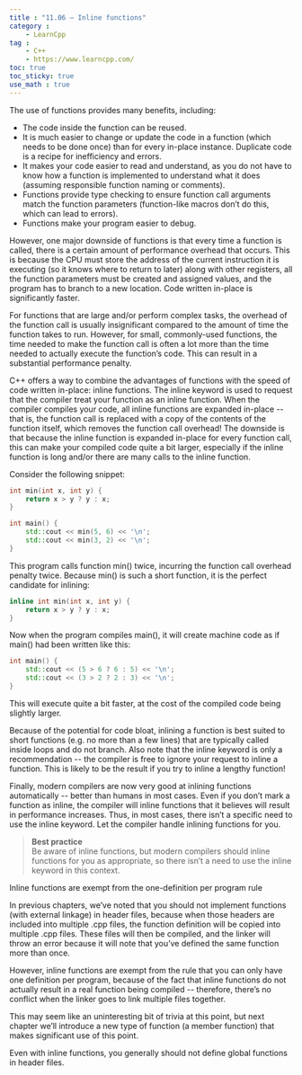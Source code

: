 ```yaml
---
title : "11.06 — Inline functions"
category :
    - LearnCpp
tag : 
    - C++
    - https://www.learncpp.com/
toc: true  
toc_sticky: true 
use_math : true
---
```



The use of functions provides many benefits, including:

- The code inside the function can be reused.
- It is much easier to change or update the code in a function (which needs to be done once) than for every in-place instance. Duplicate code is a recipe for inefficiency and errors.
- It makes your code easier to read and understand, as you do not have to know how a function is implemented to understand what it does (assuming responsible function naming or comments).
- Functions provide type checking to ensure function call arguments match the function parameters (function-like macros don’t do this, which can lead to errors).
- Functions make your program easier to debug.

However, one major downside of functions is that every time a function is called, there is a certain amount of performance overhead that occurs. This is because the CPU must store the address of the current instruction it is executing (so it knows where to return to later) along with other registers, all the function parameters must be created and assigned values, and the program has to branch to a new location. Code written in-place is significantly faster.

For functions that are large and/or perform complex tasks, the overhead of the function call is usually insignificant compared to the amount of time the function takes to run. However, for small, commonly-used functions, the time needed to make the function call is often a lot more than the time needed to actually execute the function’s code. This can result in a substantial performance penalty.

C++ offers a way to combine the advantages of functions with the speed of code written in-place: inline functions. The inline keyword is used to request that the compiler treat your function as an inline function. When the compiler compiles your code, all inline functions are expanded in-place -- that is, the function call is replaced with a copy of the contents of the function itself, which removes the function call overhead! The downside is that because the inline function is expanded in-place for every function call, this can make your compiled code quite a bit larger, especially if the inline function is long and/or there are many calls to the inline function.

Consider the following snippet:

```c++
int min(int x, int y) {
    return x > y ? y : x;
}

int main() {
    std::cout << min(5, 6) << '\n';
    std::cout << min(3, 2) << '\n';
}
```

This program calls function min() twice, incurring the function call overhead penalty twice. Because min() is such a short function, it is the perfect candidate for inlining:

```c++
inline int min(int x, int y) {
    return x > y ? y : x;
}
```

Now when the program compiles main(), it will create machine code as if main() had been written like this:

```c++
int main() {
    std::cout << (5 > 6 ? 6 : 5) << '\n';
    std::cout << (3 > 2 ? 2 : 3) << '\n';
}
```

This will execute quite a bit faster, at the cost of the compiled code being slightly larger.

Because of the potential for code bloat, inlining a function is best suited to short functions (e.g. no more than a few lines) that are typically called inside loops and do not branch. Also note that the inline keyword is only a recommendation -- the compiler is free to ignore your request to inline a function. This is likely to be the result if you try to inline a lengthy function!

Finally, modern compilers are now very good at inlining functions automatically -- better than humans in most cases. Even if you don’t mark a function as inline, the compiler will inline functions that it believes will result in performance increases. Thus, in most cases, there isn’t a specific need to use the inline keyword. Let the compiler handle inlining functions for you.

>**Best practice**  
Be aware of inline functions, but modern compilers should inline functions for you as appropriate, so there isn’t a need to use the inline keyword in this context.

Inline functions are exempt from the one-definition per program rule

In previous chapters, we’ve noted that you should not implement functions (with external linkage) in header files, because when those headers are included into multiple .cpp files, the function definition will be copied into multiple .cpp files. These files will then be compiled, and the linker will throw an error because it will note that you’ve defined the same function more than once.

However, inline functions are exempt from the rule that you can only have one definition per program, because of the fact that inline functions do not actually result in a real function being compiled -- therefore, there’s no conflict when the linker goes to link multiple files together.

This may seem like an uninteresting bit of trivia at this point, but next chapter we’ll introduce a new type of function (a member function) that makes significant use of this point.

Even with inline functions, you generally should not define global functions in header files.